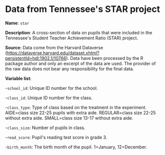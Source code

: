 # Data from Tennessee's STAR project

**Name**: ```star```

**Description**: A cross-section of data on pupils that were included in the Tennessee's Student Teacher Achievement Ratio (STAR) project.

**Source**: Data come from the Harvard Dataverse (https://dataverse.harvard.edu/dataset.xhtml?persistentId=hdl:1902.1/10766). Data have been processed by the R package author and only an excerpt of the data are used. The provider of the raw data does not bear any responsibility for the final data.

**Variable list**:

-```school_id```: Unique ID number for the school.

-```class_id```: Unique ID number for the class.

-```class_type```: Type of class based on the treatment in the experiment. AIDE=class size 22-25 pupils with extra aide. REGULAR=class size 22-25 without extra aide. SMALL=class size 13-17 without extra aide.

-```class_size```: Number of pupils in class.

-```read_score```: Pupil's reading test score in grade 3.

-```birth_month```: The birth month of the pupil. 1=January, 12=December.

